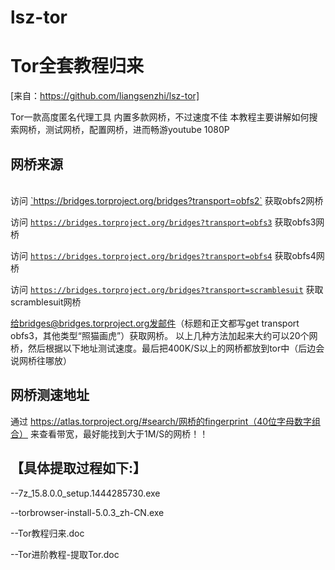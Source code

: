 # lsz-tor

# Tor全套教程归来 #

[来自：https://github.com/liangsenzhi/lsz-tor]

Tor一款高度匿名代理工具
内置多款网桥，不过速度不佳
本教程主要讲解如何搜索网桥，测试网桥，配置网桥，进而畅游youtube 1080P

## 网桥来源 ##
<br />
访问 
<a target="_blank" href="https://bridges.torproject.org/bridges?transport=obfs2">`https://bridges.torproject.org/bridges?transport=obfs2`</a> 获取obfs2网桥
<br />

访问 <a target="_blank" href="https://bridges.torproject.org/bridges?transport=obfs3">`https://bridges.torproject.org/bridges?transport=obfs3`</a> 获取obfs3网桥
<br />

访问 
<a target="_blank" href="https://bridges.torproject.org/bridges?transport=obfs4">`https://bridges.torproject.org/bridges?transport=obfs4`</a>
 获取obfs4网桥
<br />

访问 
<a target="_blank" href="https://bridges.torproject.org/bridges?transport=scramblesuit">`https://bridges.torproject.org/bridges?transport=scramblesuit`</a>
 获取scramblesuit网桥
<br />

给bridges@bridges.torproject.org发邮件（标题和正文都写get transport obfs3，其他类型“照猫画虎”）获取网桥。
以上几种方法加起来大约可以20个网桥，然后根据以下地址测试速度。最后把400K/S以上的网桥都放到tor中（后边会说网桥往哪放）

## 网桥测速地址 ##
通过 https://atlas.torproject.org/#search/网桥的fingerprint（40位字母数字组合） 来查看带宽，最好能找到大于1M/S的网桥！！

## 【具体提取过程如下:】 ##

--7z_15.8.0.0_setup.1444285730.exe

--torbrowser-install-5.0.3_zh-CN.exe

--Tor教程归来.doc

--Tor进阶教程-提取Tor.doc